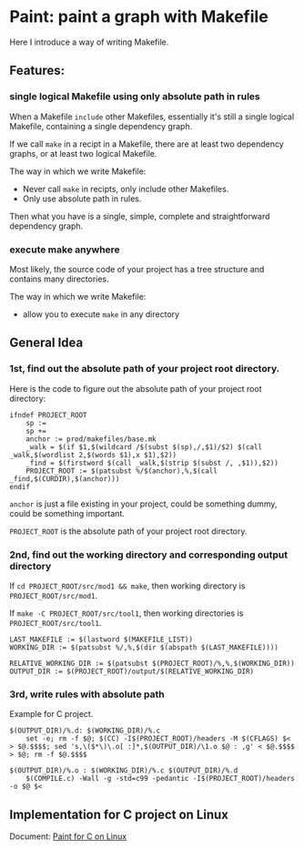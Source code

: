 # Paint: paint a graph with Makefile

Here I introduce a way of writing Makefile.

## Features:

### single logical Makefile using only absolute path in rules

When a Makefile `include` other Makefiles, essentially it's still a single logical Makefile, containing a single dependency graph.

If we call `make` in a recipt in a Makefile, there are at least two dependency graphs, or at least two logical Makefile.

The way in which we write Makefile:
* Never call `make` in recipts, only include other Makefiles.
* Only use absolute path in rules.

Then what you have is a single, simple, complete and straightforward dependency graph.

### execute make anywhere

Most likely, the source code of your project has a tree structure and contains many directories.

The way in which we write Makefile:
* allow you to execute `make` in any directory

## General Idea

### 1st, find out the absolute path of your project root directory.

Here is the code to figure out the absolute path of your project root directory:
```
ifndef PROJECT_ROOT
    sp :=
    sp +=
    anchor := prod/makefiles/base.mk
    _walk = $(if $1,$(wildcard /$(subst $(sp),/,$1)/$2) $(call _walk,$(wordlist 2,$(words $1),x $1),$2))
    _find = $(firstword $(call _walk,$(strip $(subst /, ,$1)),$2))
    PROJECT_ROOT := $(patsubst %/$(anchor),%,$(call _find,$(CURDIR),$(anchor)))
endif
```

`anchor` is just a file existing in your project, could be something dummy, could be something important.

`PROJECT_ROOT` is the absolute path of your project root directory.

### 2nd, find out the working directory and corresponding output directory

If `cd PROJECT_ROOT/src/mod1 && make`, then working directory is `PROJECT_ROOT/src/mod1`.

If `make -C PROJECT_ROOT/src/tool1`, then working directories is `PROJECT_ROOT/src/tool1`.

```
LAST_MAKEFILE := $(lastword $(MAKEFILE_LIST))
WORKING_DIR := $(patsubst %/,%,$(dir $(abspath $(LAST_MAKEFILE))))

RELATIVE_WORKING_DIR := $(patsubst $(PROJECT_ROOT)/%,%,$(WORKING_DIR))
OUTPUT_DIR := $(PROJECT_ROOT)/output/$(RELATIVE_WORKING_DIR)
```

### 3rd, write rules with absolute path

Example for C project.
```
$(OUTPUT_DIR)/%.d: $(WORKING_DIR)/%.c
	set -e; rm -f $@; $(CC) -I$(PROJECT_ROOT)/headers -M $(CFLAGS) $< > $@.$$$$; sed 's,\($*\)\.o[ :]*,$(OUTPUT_DIR)/\1.o $@ : ,g' < $@.$$$$ > $@; rm -f $@.$$$$

$(OUTPUT_DIR)/%.o : $(WORKING_DIR)/%.c $(OUTPUT_DIR)/%.d
	$(COMPILE.c) -Wall -g -std=c99 -pedantic -I$(PROJECT_ROOT)/headers -o $@ $<
```

## Implementation for C project on Linux

Document: [Paint for C on Linux](https://github.com/ruioaix/paint/tree/master/doc)
